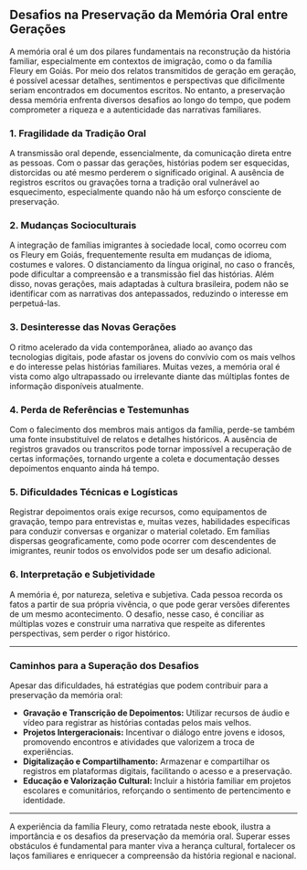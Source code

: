 ## Desafios na Preservação da Memória Oral entre Gerações

A memória oral é um dos pilares fundamentais na reconstrução da história familiar, especialmente em contextos de imigração, como o da família Fleury em Goiás. Por meio dos relatos transmitidos de geração em geração, é possível acessar detalhes, sentimentos e perspectivas que dificilmente seriam encontrados em documentos escritos. No entanto, a preservação dessa memória enfrenta diversos desafios ao longo do tempo, que podem comprometer a riqueza e a autenticidade das narrativas familiares.

### 1. **Fragilidade da Tradição Oral**

A transmissão oral depende, essencialmente, da comunicação direta entre as pessoas. Com o passar das gerações, histórias podem ser esquecidas, distorcidas ou até mesmo perderem o significado original. A ausência de registros escritos ou gravações torna a tradição oral vulnerável ao esquecimento, especialmente quando não há um esforço consciente de preservação.

### 2. **Mudanças Socioculturais**

A integração de famílias imigrantes à sociedade local, como ocorreu com os Fleury em Goiás, frequentemente resulta em mudanças de idioma, costumes e valores. O distanciamento da língua original, no caso o francês, pode dificultar a compreensão e a transmissão fiel das histórias. Além disso, novas gerações, mais adaptadas à cultura brasileira, podem não se identificar com as narrativas dos antepassados, reduzindo o interesse em perpetuá-las.

### 3. **Desinteresse das Novas Gerações**

O ritmo acelerado da vida contemporânea, aliado ao avanço das tecnologias digitais, pode afastar os jovens do convívio com os mais velhos e do interesse pelas histórias familiares. Muitas vezes, a memória oral é vista como algo ultrapassado ou irrelevante diante das múltiplas fontes de informação disponíveis atualmente.

### 4. **Perda de Referências e Testemunhas**

Com o falecimento dos membros mais antigos da família, perde-se também uma fonte insubstituível de relatos e detalhes históricos. A ausência de registros gravados ou transcritos pode tornar impossível a recuperação de certas informações, tornando urgente a coleta e documentação desses depoimentos enquanto ainda há tempo.

### 5. **Dificuldades Técnicas e Logísticas**

Registrar depoimentos orais exige recursos, como equipamentos de gravação, tempo para entrevistas e, muitas vezes, habilidades específicas para conduzir conversas e organizar o material coletado. Em famílias dispersas geograficamente, como pode ocorrer com descendentes de imigrantes, reunir todos os envolvidos pode ser um desafio adicional.

### 6. **Interpretação e Subjetividade**

A memória é, por natureza, seletiva e subjetiva. Cada pessoa recorda os fatos a partir de sua própria vivência, o que pode gerar versões diferentes de um mesmo acontecimento. O desafio, nesse caso, é conciliar as múltiplas vozes e construir uma narrativa que respeite as diferentes perspectivas, sem perder o rigor histórico.

---

### **Caminhos para a Superação dos Desafios**

Apesar das dificuldades, há estratégias que podem contribuir para a preservação da memória oral:

- **Gravação e Transcrição de Depoimentos:** Utilizar recursos de áudio e vídeo para registrar as histórias contadas pelos mais velhos.
- **Projetos Intergeracionais:** Incentivar o diálogo entre jovens e idosos, promovendo encontros e atividades que valorizem a troca de experiências.
- **Digitalização e Compartilhamento:** Armazenar e compartilhar os registros em plataformas digitais, facilitando o acesso e a preservação.
- **Educação e Valorização Cultural:** Incluir a história familiar em projetos escolares e comunitários, reforçando o sentimento de pertencimento e identidade.

---

A experiência da família Fleury, como retratada neste ebook, ilustra a importância e os desafios da preservação da memória oral. Superar esses obstáculos é fundamental para manter viva a herança cultural, fortalecer os laços familiares e enriquecer a compreensão da história regional e nacional.